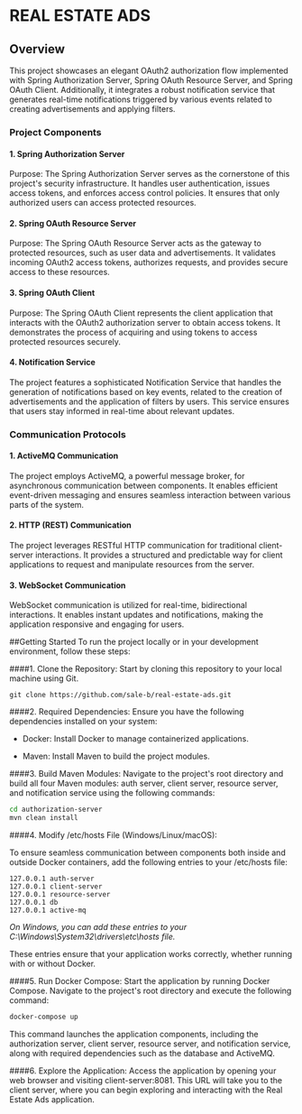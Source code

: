 # REAL ESTATE ADS

## Overview

This project showcases an elegant OAuth2 authorization flow implemented with Spring Authorization Server, Spring OAuth
Resource Server, and Spring OAuth Client. Additionally, it integrates a robust notification service that generates
real-time notifications triggered by various events related to creating advertisements and applying filters.

### Project Components

#### 1. Spring Authorization Server

Purpose: The Spring Authorization Server serves as the cornerstone of this project's security infrastructure. It handles
user authentication, issues access tokens, and enforces access control policies. It ensures that only authorized users
can access protected resources.

#### 2. Spring OAuth Resource Server

Purpose: The Spring OAuth Resource Server acts as the gateway to protected resources, such as user data and
advertisements. It validates incoming OAuth2 access tokens, authorizes requests, and provides secure access to these
resources.

#### 3. Spring OAuth Client

Purpose: The Spring OAuth Client represents the client application that interacts with the OAuth2 authorization server
to obtain access tokens. It demonstrates the process of acquiring and using tokens to access protected resources
securely.

#### 4. Notification Service

The project features a sophisticated Notification Service that handles the generation of notifications based on key
events, related to the creation of advertisements and the application of filters by users. This service ensures that
users stay informed in real-time about relevant updates.

### Communication Protocols

#### 1. ActiveMQ Communication

The project employs ActiveMQ, a powerful message broker, for asynchronous communication between components. It enables
efficient event-driven messaging and ensures seamless interaction between various parts of the system.

#### 2. HTTP (REST) Communication

The project leverages RESTful HTTP communication for traditional client-server interactions. It provides a structured
and predictable way for client applications to request and manipulate resources from the server.

#### 3. WebSocket Communication

WebSocket communication is utilized for real-time, bidirectional interactions. It enables instant updates and
notifications, making the application responsive and engaging for users.

##Getting Started
To run the project locally or in your development environment, follow these steps:

####1. Clone the Repository: 
Start by cloning this repository to your local machine using Git.

```git clone https://github.com/sale-b/real-estate-ads.git```

####2. Required Dependencies: 
Ensure you have the following dependencies installed on your system:

- Docker: Install Docker to manage containerized applications.

- Maven: Install Maven to build the project modules.

####3. Build Maven Modules: 
Navigate to the project's root directory and build all four Maven modules: auth server, client server, resource server, and notification service using the following commands:

```bash
cd authorization-server
mvn clean install
```

####4. Modify /etc/hosts File (Windows/Linux/macOS):

To ensure seamless communication between components both inside and outside Docker containers, add the following entries to your /etc/hosts file:

```
127.0.0.1 auth-server
127.0.0.1 client-server
127.0.0.1 resource-server
127.0.0.1 db
127.0.0.1 active-mq
```
*On Windows, you can add these entries to your C:\Windows\System32\drivers\etc\hosts file.*

These entries ensure that your application works correctly, whether running with or without Docker.

####5. Run Docker Compose: 
Start the application by running Docker Compose. Navigate to the project's root directory and execute the following command:

```bash
docker-compose up
```
This command launches the application components, including the authorization server, client server, resource server, and notification service, along with required dependencies such as the database and ActiveMQ.

####6. Explore the Application: 
Access the application by opening your web browser and visiting client-server:8081. This URL will take you to the client server, where you can begin exploring and interacting with the Real Estate Ads application.